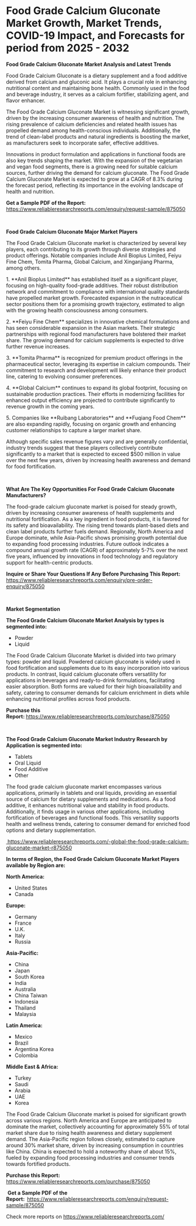 <p><h1>Food Grade Calcium Gluconate Market Growth, Market Trends, COVID-19 Impact, and Forecasts for period from 2025 - 2032</h1></p><p><strong>Food Grade Calcium Gluconate Market Analysis and Latest Trends</strong></p>
<p><p>Food Grade Calcium Gluconate is a dietary supplement and a food additive derived from calcium and gluconic acid. It plays a crucial role in enhancing nutritional content and maintaining bone health. Commonly used in the food and beverage industry, it serves as a calcium fortifier, stabilizing agent, and flavor enhancer.</p><p>The Food Grade Calcium Gluconate Market is witnessing significant growth, driven by the increasing consumer awareness of health and nutrition. The rising prevalence of calcium deficiencies and related health issues has propelled demand among health-conscious individuals. Additionally, the trend of clean-label products and natural ingredients is boosting the market, as manufacturers seek to incorporate safer, effective additives.</p><p>Innovations in product formulation and applications in functional foods are also key trends shaping the market. With the expansion of the vegetarian and vegan food segments, there is a growing need for suitable calcium sources, further driving the demand for calcium gluconate. The Food Grade Calcium Gluconate Market is expected to grow at a CAGR of 8.3% during the forecast period, reflecting its importance in the evolving landscape of health and nutrition.</p></p>
<p><strong>Get a Sample PDF of the Report:&nbsp;</strong> <a href="https://www.reliableresearchreports.com/enquiry/request-sample/875050?utm_campaign=3086&utm_medium=2&utm_source=Github&utm_content=ia&utm_term=30032025&utm_id=food-grade-calcium-gluconate">https://www.reliableresearchreports.com/enquiry/request-sample/875050</a></p>
<p>&nbsp;</p>
<p><strong>Food Grade Calcium Gluconate Major Market Players</strong></p>
<p><p>The Food Grade Calcium Gluconate market is characterized by several key players, each contributing to its growth through diverse strategies and product offerings. Notable companies include Anil Bioplus Limited, Feiyu Fine Chem, Tomita Pharma, Global Calcium, and Xinganjiang Pharma, among others.</p><p>1. **Anil Bioplus Limited** has established itself as a significant player, focusing on high-quality food-grade additives. Their robust distribution network and commitment to compliance with international quality standards have propelled market growth. Forecasted expansion in the nutraceutical sector positions them for a promising growth trajectory, estimated to align with the growing health consciousness among consumers.</p><p>2. **Feiyu Fine Chem** specializes in innovative chemical formulations and has seen considerable expansion in the Asian markets. Their strategic partnerships with regional food manufacturers have bolstered their market share. The growing demand for calcium supplements is expected to drive further revenue increases.</p><p>3. **Tomita Pharma** is recognized for premium product offerings in the pharmaceutical sector, leveraging its expertise in calcium compounds. Their commitment to research and development will likely enhance their product line, catering to evolving consumer preferences.</p><p>4. **Global Calcium** continues to expand its global footprint, focusing on sustainable production practices. Their efforts in modernizing facilities for enhanced output efficiency are projected to contribute significantly to revenue growth in the coming years.</p><p>5. Companies like **Ruibang Laboratories** and **Fuqiang Food Chem** are also expanding rapidly, focusing on organic growth and enhancing customer relationships to capture a larger market share.</p><p>Although specific sales revenue figures vary and are generally confidential, industry trends suggest that these players collectively contribute significantly to a market that is expected to exceed $500 million in value over the next few years, driven by increasing health awareness and demand for food fortification.</p></p>
<p>&nbsp;</p>
<p><strong>What Are The Key Opportunities For Food Grade Calcium Gluconate Manufacturers?</strong></p>
<p><p>The food-grade calcium gluconate market is poised for steady growth, driven by increasing consumer awareness of health supplements and nutritional fortification. As a key ingredient in food products, it is favored for its safety and bioavailability. The rising trend towards plant-based diets and clean label products further fuels demand. Regionally, North America and Europe dominate, while Asia-Pacific shows promising growth potential due to expanding food processing industries. Future outlook indicates a compound annual growth rate (CAGR) of approximately 5-7% over the next five years, influenced by innovations in food technology and regulatory support for health-centric products.</p></p>
<p><strong>Inquire or Share Your Questions If Any Before Purchasing This Report:</strong> <a href="https://www.reliableresearchreports.com/enquiry/pre-order-enquiry/875050?utm_campaign=3086&utm_medium=2&utm_source=Github&utm_content=ia&utm_term=30032025&utm_id=food-grade-calcium-gluconate">https://www.reliableresearchreports.com/enquiry/pre-order-enquiry/875050</a></p>
<p>&nbsp;</p>
<p><strong>Market Segmentation</strong></p>
<p><strong>The Food Grade Calcium Gluconate Market Analysis by types is segmented into:</strong></p>
<p><ul><li>Powder</li><li>Liquid</li></ul></p>
<p><p>The Food Grade Calcium Gluconate Market is divided into two primary types: powder and liquid. Powdered calcium gluconate is widely used in food fortification and supplements due to its easy incorporation into various products. In contrast, liquid calcium gluconate offers versatility for applications in beverages and ready-to-drink formulations, facilitating easier absorption. Both forms are valued for their high bioavailability and safety, catering to consumer demands for calcium enrichment in diets while enhancing nutritional profiles across food products.</p></p>
<p><strong>Purchase this Report:&nbsp;</strong><a href="https://www.reliableresearchreports.com/purchase/875050?utm_campaign=3086&utm_medium=2&utm_source=Github&utm_content=ia&utm_term=30032025&utm_id=food-grade-calcium-gluconate">https://www.reliableresearchreports.com/purchase/875050</a></p>
<p>&nbsp;</p>
<p><strong>The Food Grade Calcium Gluconate Market Industry Research by Application is segmented into:</strong></p>
<p><ul><li>Tablets</li><li>Oral Liquid</li><li>Food Additive</li><li>Other</li></ul></p>
<p><p>The food grade calcium gluconate market encompasses various applications, primarily in tablets and oral liquids, providing an essential source of calcium for dietary supplements and medications. As a food additive, it enhances nutritional value and stability in food products. Additionally, it finds usage in various other applications, including fortification of beverages and functional foods. This versatility supports health and wellness trends, catering to consumer demand for enriched food options and dietary supplementation.</p></p>
<p><a href="https://www.reliableresearchreports.com/-global-the-food-grade-calcium-gluconate-market-r875050?utm_campaign=3086&utm_medium=2&utm_source=Github&utm_content=ia&utm_term=30032025&utm_id=food-grade-calcium-gluconate">&nbsp;https://www.reliableresearchreports.com/-global-the-food-grade-calcium-gluconate-market-r875050</a></p>
<p><strong>In terms of Region, the Food Grade Calcium Gluconate Market Players available by Region are:</strong></p>
<p>
    <p> <strong> North America: </strong>
        <ul>
            <li>United States</li>
            <li>Canada</li>
        </ul>
        </p> 
    <p> <strong> Europe: </strong>
        <ul>
            <li>Germany</li>
            <li>France</li>
            <li>U.K.</li>
            <li>Italy</li>
            <li>Russia</li>
        </ul>
        </p> 
    <p> <strong> Asia-Pacific: </strong>
        <ul>
            <li>China</li>
            <li>Japan</li>
            <li>South Korea</li>
            <li>India</li>
            <li>Australia</li>
            <li>China Taiwan</li>
            <li>Indonesia</li>
            <li>Thailand</li>
            <li>Malaysia</li>
        </ul>
        </p> 
    <p> <strong> Latin America: </strong>
        <ul>
            <li>Mexico</li>
            <li>Brazil</li>
            <li>Argentina Korea</li>
            <li>Colombia</li>
        </ul>
        </p> 
    <p> <strong> Middle East & Africa: </strong>
        <ul>
            <li>Turkey</li>
            <li>Saudi</li>
            <li>Arabia</li>
            <li>UAE</li>
            <li>Korea</li>
        </ul>
    </p>
    </p>
<p><p>The Food Grade Calcium Gluconate market is poised for significant growth across various regions. North America and Europe are anticipated to dominate the market, collectively accounting for approximately 55% of total market share due to rising health awareness and dietary supplement demand. The Asia-Pacific region follows closely, estimated to capture around 30% market share, driven by increasing consumption in countries like China. China is expected to hold a noteworthy share of about 15%, fueled by expanding food processing industries and consumer trends towards fortified products.</p></p>
<p><strong>Purchase this Report: </strong><a href="https://www.reliableresearchreports.com/purchase/875050?utm_campaign=3086&utm_medium=2&utm_source=Github&utm_content=ia&utm_term=30032025&utm_id=food-grade-calcium-gluconate">https://www.reliableresearchreports.com/purchase/875050</a></p>
<p>&nbsp;<strong>Get a Sample PDF of the Report:&nbsp;&nbsp;</strong><a href="https://www.reliableresearchreports.com/enquiry/request-sample/875050?utm_campaign=3086&utm_medium=2&utm_source=Github&utm_content=ia&utm_term=30032025&utm_id=food-grade-calcium-gluconate">https://www.reliableresearchreports.com/enquiry/request-sample/875050</a></p>
<p><strong></strong></p>
<p>Check more reports on <a href="https://www.reliableresearchreports.com/?utm_campaign=3086&utm_medium=2&utm_source=Github&utm_content=ia&utm_term=30032025&utm_id=food-grade-calcium-gluconate">https://www.reliableresearchreports.com/</a></p>